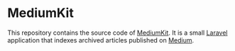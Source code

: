 # MediumKit

This repository contains the source code of [MediumKit](https://mediumkit.app/). It is a small [Laravel](https://laravel.com/) application that indexes archived articles published on [Medium](https://medium.com/).
